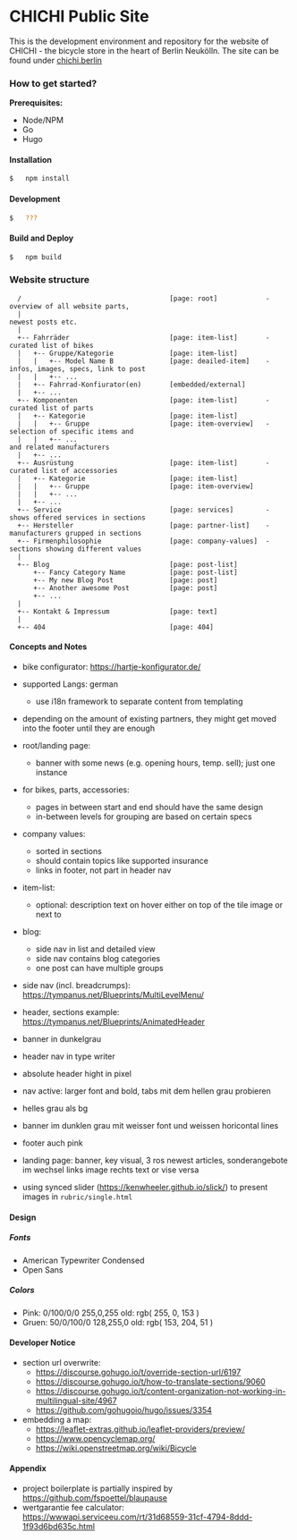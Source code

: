 CHICHI Public Site
==================



This is the development environment and repository for the website of CHICHI - the bicycle store in 
the heart of Berlin Neukölln. The site can be found under [chichi.berlin](http://chichi.berlin)




### How to get started?

__Prerequisites:__ 

*   Node/NPM
*   Go
*   Hugo


#### Installation

```sh
$   npm install
```


#### Development

```sh
$   ???
```


#### Build and Deploy

```sh
$   npm build
```



### Website structure

```
  /                                     [page: root]            -   overview of all website parts,
  |                                                                 newest posts etc.
  |
  +-- Fahrräder                         [page: item-list]       -   curated list of bikes 
  |   +-- Gruppe/Kategorie              [page: item-list]       
  |   |   +-- Model Name B              [page: deailed-item]    -   infos, images, specs, link to post 
  |   |   +-- ...
  |   +-- Fahrrad-Konfiurator(en)       [embedded/external]
  |   +-- ...
  +-- Komponenten                       [page: item-list]       -   curated list of parts
  |   +-- Kategorie                     [page: item-list]
  |   |   +-- Gruppe                    [page: item-overview]   -   selection of specific items and
  |   |   +-- ...                                                   and related manufacturers
  |   +-- ...                           
  +-- Ausrüstung                        [page: item-list]       -   curated list of accessories
  |   +-- Kategorie                     [page: item-list]
  |   |   +-- Gruppe                    [page: item-overview]
  |   |   +-- ...                           
  |   +-- ...                           
  +-- Service                           [page: services]        -   shows offered services in sections 
  +-- Hersteller                        [page: partner-list]    -   manufacturers grupped in sections
  +-- Firmenphilosophie                 [page: company-values]  -   sections showing different values
  |                                     
  +-- Blog                              [page: post-list]
      +-- Fancy Category Name           [page: post-list]
      +-- My new Blog Post              [page: post]
      +-- Another awesome Post          [page: post]
      +-- ...                           
  |                                     
  +-- Kontakt & Impressum               [page: text]
  |                                     
  +-- 404                               [page: 404]

```

#### Concepts and Notes

+   bike configurator: https://hartje-konfigurator.de/
+   supported Langs: german
    -   use i18n framework to separate content from templating
+   depending on the amount of existing partners, they might get moved into the footer until they 
    are enough
+   root/landing page:
    -   banner with some news (e.g. opening hours, temp. sell); just one instance
+   for bikes, parts, accessories:
    -   pages in between start and end should have the same design
    -   in-between levels for grouping are based on certain specs
+   company values: 
    -   sorted in sections
    -   should contain topics like supported insurance
    -   links in footer, not part in header nav
+   item-list:
    -   optional: description text on hover either on top of the tile image or next to
+   blog:
    -   side nav in list and detailed view
    -   side nav contains blog categories
    -   one post can have multiple groups
+   side nav (incl. breadcrumps): https://tympanus.net/Blueprints/MultiLevelMenu/
+   header, sections example: https://tympanus.net/Blueprints/AnimatedHeader

+   banner in dunkelgrau
+   header nav in type writer
+   absolute header hight in pixel
+   nav active: larger font and bold, tabs mit dem hellen grau probieren
+   helles grau als bg
+   banner im dunklen grau mit weisser font und weissen horicontal lines
+   footer auch pink
+   landing page: banner, key visual, 3 ros newest articles, sonderangebote im wechsel links image rechts text or vise versa
+   using synced slider (https://kenwheeler.github.io/slick/) to present images in `rubric/single.html`
    
    
#### Design

##### Fonts

+   American Typewriter Condensed
+   Open Sans

##### Colors

+   Pink:   0/100/0/0   255,0,255   old: rgb( 255,   0, 153 )
+   Gruen:  50/0/100/0  128,255,0   old: rgb( 153, 204,  51 )


#### Developer Notice

+ section url overwrite:
    - https://discourse.gohugo.io/t/override-section-url/6197
    - https://discourse.gohugo.io/t/how-to-translate-sections/9060
    - https://discourse.gohugo.io/t/content-organization-not-working-in-multilingual-site/4967
    - https://github.com/gohugoio/hugo/issues/3354
+ embedding a map:
    - https://leaflet-extras.github.io/leaflet-providers/preview/
    - https://www.opencyclemap.org/
    - https://wiki.openstreetmap.org/wiki/Bicycle

#### Appendix

*   project boilerplate is partially inspired by https://github.com/fspoettel/blaupause
*   wertgarantie fee calculator: https://wwwapi.serviceeu.com/rt/31d68559-31cf-4794-8ddd-1f93d6bd635c.html

